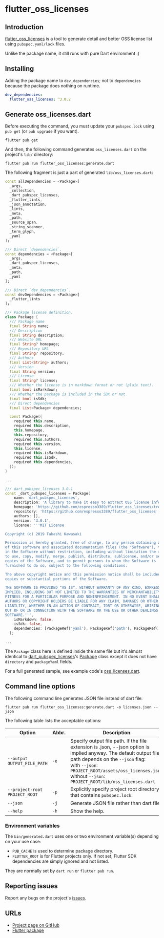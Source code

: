 # flutter_oss_licenses

## Introduction

[flutter_oss_licenses](https://pub.dev/packages/flutter_oss_licenses) is a tool to generate detail and better OSS license list using `pubspec.yaml/lock` files.

Unlike the package name, it still runs with pure Dart environment :)

## Installing

Adding the package name to `dev_dependencies`; not to `dependencies` because the package does nothing on runtime.

```yaml
dev_dependencies:
  flutter_oss_licenses: ^3.0.2
```

## Generate oss_licenses.dart

Before executing the command, you must update your `pubspec.lock` using `pub get` (or `pub upgrade` if you want).

```shell
flutter pub get
```

And then, the following command generates `oss_licenses.dart` on the project's `lib/` directory:

```shell
flutter pub run flutter_oss_licenses:generate.dart
```

The following fragment is just a part of generated `lib/oss_licenses.dart`:

```dart
const allDependencies = <Package>[
  _args,
  _collection,
  _dart_pubspec_licenses,
  _flutter_lints,
  _json_annotation,
  _lints,
  _meta,
  _path,
  _source_span,
  _string_scanner,
  _term_glyph,
  _yaml
];

/// Direct `dependencies`.
const dependencies = <Package>[
  _args,
  _dart_pubspec_licenses,
  _meta,
  _path,
  _yaml
];

/// Direct `dev_dependencies`.
const devDependencies = <Package>[
  _flutter_lints
];

/// Package license definition.
class Package {
  /// Package name
  final String name;
  /// Description
  final String description;
  /// Website URL
  final String? homepage;
  /// Repository URL
  final String? repository;
  /// Authors
  final List<String> authors;
  /// Version
  final String version;
  /// License
  final String? license;
  /// Whether the license is in markdown format or not (plain text).
  final bool isMarkdown;
  /// Whether the package is included in the SDK or not.
  final bool isSdk;
  /// Direct dependencies
  final List<Package> dependencies;

  const Package({
    required this.name,
    required this.description,
    this.homepage,
    this.repository,
    required this.authors,
    required this.version,
    this.license,
    required this.isMarkdown,
    required this.isSdk,
    required this.dependencies,
  });
}

...

/// dart_pubspec_licenses 3.0.1
const _dart_pubspec_licenses = Package(
    name: 'dart_pubspec_licenses',
    description: 'A library to make it easy to extract OSS license information from Dart packages using pubspec.yaml',
    homepage: 'https://github.com/espresso3389/flutter_oss_licenses/tree/master/packages/dart_pubspec_licenses',
    repository: 'https://github.com/espresso3389/flutter_oss_licenses',
    authors: [],
    version: '3.0.1',
    license: '''MIT License

Copyright (c) 2019 Takashi Kawasaki

Permission is hereby granted, free of charge, to any person obtaining a copy
of this software and associated documentation files (the "Software"), to deal
in the Software without restriction, including without limitation the rights
to use, copy, modify, merge, publish, distribute, sublicense, and/or sell
copies of the Software, and to permit persons to whom the Software is
furnished to do so, subject to the following conditions:

The above copyright notice and this permission notice shall be included in all
copies or substantial portions of the Software.

THE SOFTWARE IS PROVIDED "AS IS", WITHOUT WARRANTY OF ANY KIND, EXPRESS OR
IMPLIED, INCLUDING BUT NOT LIMITED TO THE WARRANTIES OF MERCHANTABILITY,
FITNESS FOR A PARTICULAR PURPOSE AND NONINFRINGEMENT. IN NO EVENT SHALL THE
AUTHORS OR COPYRIGHT HOLDERS BE LIABLE FOR ANY CLAIM, DAMAGES OR OTHER
LIABILITY, WHETHER IN AN ACTION OF CONTRACT, TORT OR OTHERWISE, ARISING FROM,
OUT OF OR IN CONNECTION WITH THE SOFTWARE OR THE USE OR OTHER DEALINGS IN THE
SOFTWARE.''',
    isMarkdown: false,
    isSdk: false,
    dependencies: [PackageRef('yaml'), PackageRef('path'), PackageRef('json_annotation')]
  );

...

```

The `Package` class here is defined inside the same file but it's almost identical to [dart_pubspec_licenses](https://pub.dev/packages/dart_pubspec_licenses)'s [Package](https://pub.dev/documentation/dart_pubspec_licenses/2.0.1/dart_pubspec_licenses/Package-class.html) class except it does not have `directory` and `packageYaml` fields.

For a full generated sample, see example code's [oss_licenses.dart](https://github.com/espresso3389/flutter_oss_licenses/blob/master/packages/flutter_oss_licenses/example/lib/oss_licenses.dart).

## Command line options

The following command line generates JSON file instead of dart file:

```shell
flutter pub run flutter_oss_licenses:generate.dart -o licenses.json --json
```

The following table lists the acceptable options:

| Option                        | Abbr. | Description                                                                                                                                                                                                                                                               |
| ----------------------------- | ----- | ------------------------------------------------------------------------------------------------------------------------------------------------------------------------------------------------------------------------------------------------------------------------- |
| `--output OUTPUT_FILE_PATH`   | `-o`  | Specify output file path. If the file extension is .json, --json option is implied anyway. The default output file path depends on the `--json` flag:<br>with `--json`: `PROJECT_ROOT/assets/oss_licenses.json`<br>without `--json`: `PROJECT_ROOT/lib/oss_licenses.dart` |
| `--project-root PROJECT_ROOT` | `-p`  | Explicitly specify project root directory that contains `pubspec.lock`.                                                                                                                                                                                                   |
| `--json`                      | `-j`  | Generate JSON file rather than dart file.                                                                                                                                                                                                                                 |
| `--help`                      | `-h`  | Show the help.                                                                                                                                                                                                                                                            |

### Environment variables

The `bin/generated.dart` uses one or two environment variable(s) depending on your use case:

- `PUB_CACHE` is used to determine package directory.
- `FLUTTER_ROOT` is for Flutter projects only. If not set, Flutter SDK dependencies are simply ignored and not listed.

They are normally set by `dart run` or `flutter pub run`.

## Reporting issues

Report any bugs on the project's [issues](https://github.com/espresso3389/flutter_oss_licenses/issues).

## URLs

- [Project page on GitHub](https://github.com/espresso3389/flutter_oss_licenses)
- [Flutter package](https://pub.dev/packages/flutter_oss_licenses)
